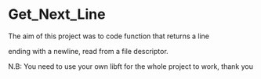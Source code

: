 # Get_Next_Line

The aim of this project was to code  function that returns a line

ending with a newline, read from a file descriptor.

N.B: You need to use your own libft for the whole project to work, thank you

